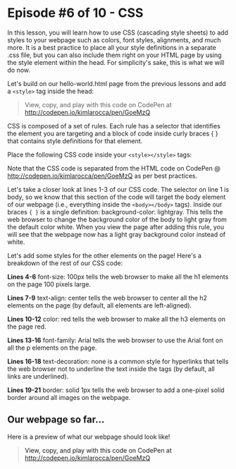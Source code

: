 # Episode #6 of 10 - CSS

In this lesson, you will learn how to use CSS (cascading style sheets) to add styles to your webpage such as colors, font styles, alignments, and much more. It is a best practice to place all your style definitions in a separate .css file, but you can also include them right on your HTML page by using the style element within the head. For simplicity's sake, this is what we will do now.

Let's build on our hello-world.html page from the previous lessons and add a `<style>` tag inside the head:

> View, copy, and play with this code on CodePen at http://codepen.io/kimlarocca/pen/GoeMzQ

CSS is composed of a set of rules. Each rule has a selector that identifies the element you are targeting and a block of code inside curly braces { } that contains style definitions for that element.

Place the following CSS code inside your `<style></style>` tags:

Note that the CSS code is separated from the HTML code on CodePen @ http://codepen.io/kimlarocca/pen/GoeMzQ as per best practices.

Let's take a closer look at lines 1-3 of our CSS code. The selector on line 1 is body, so we know that this section of the code will target the body element of our webpage (i.e., everything inside the `<body></body>` tags). Inside our braces `{ }` is a single definition: background-color: lightgray. This tells the web browser to change the background color of the body to light gray from the default color white. When you view the page after adding this rule, you will see that the webpage now has a light gray background color instead of white.

Let's add some styles for the other elements on the page! Here's a breakdown of the rest of our CSS code:

**Lines 4-6**
font-size: 100px tells the web browser to make all the h1 elements on the page 100 pixels large.

**Lines 7-9**
text-align: center tells the web browser to center all the h2 elements on the page (by default, all elements are left-aligned).

**Lines 10-12**
color: red tells the web browser to make all the h3 elements on the page red.

**Lines 13-16**
font-family: Arial tells the web browser to use the Arial font on all the p elements on the page.

**Lines 16-18**
text-decoration: none is a common style for hyperlinks that tells the web browser not to underline the text inside the <a> tags (by default, all links are underlined).

**Lines 19-21**
border: solid 1px tells the web browser to add a one-pixel solid border around all images on the webpage.

## Our webpage so far...

Here is a preview of what our webpage should look like!

> View, copy, and play with this code on CodePen at http://codepen.io/kimlarocca/pen/GoeMzQ
